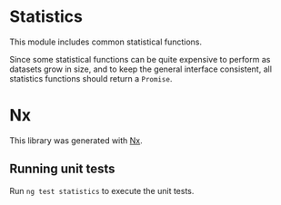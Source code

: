 # Statistics

This module includes common statistical functions. 

Since some statistical functions can be quite expensive to perform as datasets grow in size, and to keep the general interface consistent, all statistics functions should return a `Promise`. 

# Nx

This library was generated with [Nx](https://nx.dev).

## Running unit tests

Run `ng test statistics` to execute the unit tests.
